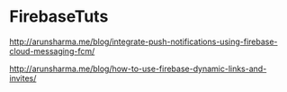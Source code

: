 # FirebaseTuts

http://arunsharma.me/blog/integrate-push-notifications-using-firebase-cloud-messaging-fcm/

http://arunsharma.me/blog/how-to-use-firebase-dynamic-links-and-invites/
